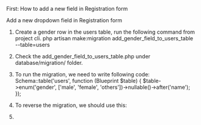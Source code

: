 First: How to add a new field in Registration form

Add a new dropdown field in Registration form 

1. Create a gender row in the users table, run the following command from project cli.
php artisan make:migration add_gender_field_to_users_table --table=users
2. Check the add_gender_field_to_users_table.php under database/migration/ folder.
3. To run the migration, we need to write following code:
    Schema::table('users', function (Blueprint $table) {
            $table->enum('gender', ['male', 'female', 'others'])->nullable()->after('name');
        });
4. To reverse the migration, we should use this:

5. 
